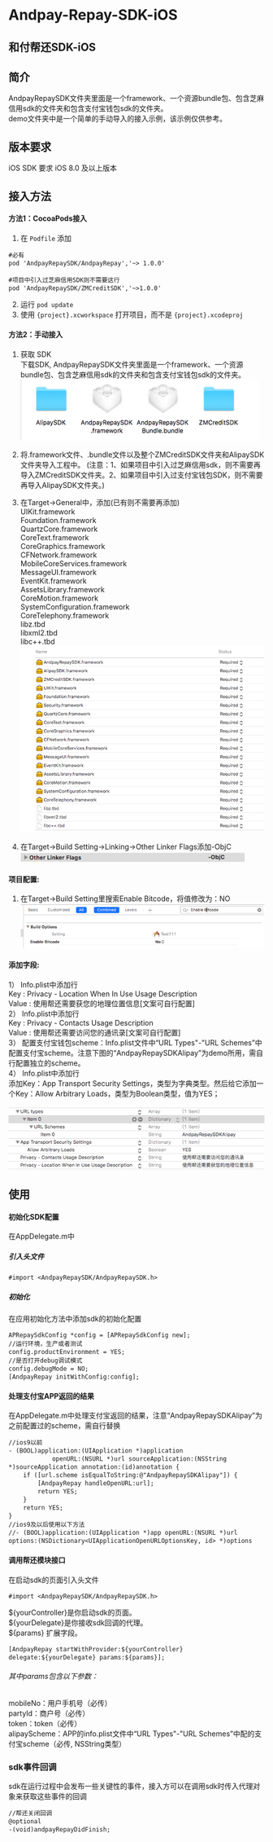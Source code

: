 Andpay-Repay-SDK-iOS
===================
和付帮还SDK-iOS
-------------------
## 简介
AndpayRepaySDK文件夹里面是一个framework、一个资源bundle包、包含芝麻信用sdk的文件夹和包含支付宝钱包sdk的文件夹。<br/>
demo文件夹中是一个简单的手动导入的接入示例，该示例仅供参考。

## 版本要求
iOS SDK 要求 iOS 8.0 及以上版本

## 接入方法
#### 方法1：CocoaPods接入
1. 在 `Podfile` 添加

```
#必有
pod 'AndpayRepaySDK/AndpayRepay','~> 1.0.0'

#项目中引入过芝麻信用SDK则不需要这行
pod 'AndpayRepaySDK/ZMCreditSDK','~>1.0.0'

```

2. 运行 `pod update`
3. 使用 `{project}.xcworkspace` 打开项目，而不是 `{project}.xcodeproj`


#### 方法2：手动接入
1. 获取 SDK<br/>
下载SDK, AndpayRepaySDK文件夹里面是一个framework、一个资源bundle包、包含芝麻信用sdk的文件夹和包含支付宝钱包sdk的文件夹。<br/>
![](https://github.com/Andpay/Andpay-Repay-SDK-iOS/raw/master/img/sdkDir.png)

2. 将.framework文件、.bundle文件以及整个ZMCreditSDK文件夹和AlipaySDK文件夹导入工程中。
(注意：1、如果项目中引入过芝麻信用sdk，则不需要再导入ZMCreditSDK文件夹。2、如果项目中引入过支付宝钱包SDK，则不需要再导入AlipaySDK文件夹。)<br/>

3. 在Target->General中，添加(已有则不需要再添加)<br/>
UIKit.framework<br/>
Foundation.framework<br/>
QuartzCore.framework<br/>
CoreText.framework<br/>
CoreGraphics.framework<br/>
CFNetwork.framework<br/>
MobileCoreServices.framework<br/>
MessageUI.framework<br/>
EventKit.framework<br/>
AssetsLibrary.framework<br/>
CoreMotion.framework<br/>
SystemConfiguration.framework<br/>
CoreTelephony.framework<br/>
libz.tbd<br/>
libxml2.tbd<br/>
libc++.tbd<br/>
![](https://github.com/Andpay/Andpay-Repay-SDK-iOS/raw/master/img/dependencyFrameworks.png)

4. 在Target->Build Setting->Linking->Other Linker Flags添加-ObjC<br/>
![](https://github.com/Andpay/Andpay-Repay-SDK-iOS/raw/master/img/otherLinkerFlags.png)


#### 项目配置:
1. 在Target->Build Setting里搜索Enable Bitcode，将值修改为：NO<br/>
![](https://github.com/Andpay/Andpay-Repay-SDK-iOS/raw/master/img/bitcode.png)


#### 添加字段:
1） Info.plist中添加行<br/>
   Key : Privacy - Location When In Use Usage Description<br/>
   Value : 使用帮还需要获您的地理位置信息[文案可自行配置]<br />
2） Info.plist中添加行<br/>
	Key : Privacy - Contacts Usage Description<br/>
	Value : 使用帮还需要访问您的通讯录[文案可自行配置]<br/>
3） 配置支付宝钱包scheme：Info.plist文件中“URL Types"-"URL Schemes”中配置支付宝scheme。注意下图的“AndpayRepaySDKAlipay”为demo所用，需自行配置独立的scheme。<br/>	
4） Info.plist中添加行<br/>
	添加Key：App Transport Security Settings，类型为字典类型。然后给它添加一个Key：Allow Arbitrary Loads，类型为Boolean类型，值为YES；<br/>
	<br/>
![](https://github.com/Andpay/Andpay-Repay-SDK-iOS/raw/master/img/infoPlist.png)

## 使用
#### 初始化SDK配置

在AppDelegate.m中<br/>

##### 引入头文件

```
#import <AndpayRepaySDK/AndpayRepaySDK.h>
```

##### 初始化
在应用初始化方法中添加sdk的初始化配置

```
APRepaySdkConfig *config = [APRepaySdkConfig new];
//运行环境，生产或者测试
config.productEnvironment = YES;
//是否打开debug调试模式
config.debugMode = NO;
[AndpayRepay initWithConfig:config];
```

#### 处理支付宝APP返回的结果
在AppDelegate.m中处理支付宝返回的结果，注意“AndpayRepaySDKAlipay”为之前配置过的scheme，需自行替换<br/>

```
//ios9以前
- (BOOL)application:(UIApplication *)application
            openURL:(NSURL *)url sourceApplication:(NSString *)sourceApplication annotation:(id)annotation {
    if ([url.scheme isEqualToString:@"AndpayRepaySDKAlipay"]) {
        [AndpayRepay handleOpenURL:url];
        return YES;
    }
    return YES;
}
//ios9及以后使用以下方法
//- (BOOL)application:(UIApplication *)app openURL:(NSURL *)url options:(NSDictionary<UIApplicationOpenURLOptionsKey, id> *)options

```

#### 调用帮还模块接口<br/>
在启动sdk的页面引入头文件

```
#import <AndpayRepaySDK/AndpayRepaySDK.h>
```
${yourController}是你启动sdk的页面。<br/>
${yourDelegate}是你接收sdk回调的代理。<br/>
${params} 扩展字段。<br/>

```
[AndpayRepay startWithProvider:${yourController} delegate:${yourDelegate} params:${params}];
```

###### 其中params包含以下参数：<br/>
mobileNo：用户手机号（必传） <br/>
partyId：商户号（必传）<br/>
token：token（必传）<br/>
alipayScheme：APP的info.plist文件中“URL Types"-"URL Schemes”中配的支付宝scheme（必传, NSString类型）<br/>


	
### sdk事件回调
sdk在运行过程中会发布一些关键性的事件，接入方可以在调用sdk时传入代理对象来获取这些事件的回调<br/>

```
//帮还关闭回调
@optional
-(void)andpayRepayDidFinish;

```




